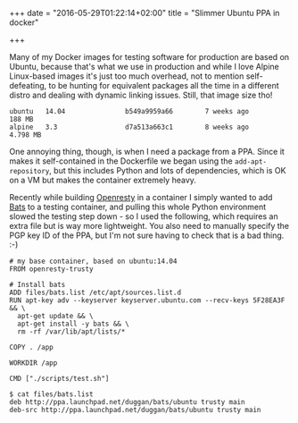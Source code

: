 +++
date = "2016-05-29T01:22:14+02:00"
title = "Slimmer Ubuntu PPA in docker"

+++

Many of my Docker images for testing software for production are based on Ubuntu, because that's  what we use in production and while I love Alpine Linux-based images it's  just too much overhead, not to mention self-defeating, to be hunting for equivalent packages all the time in a different distro and dealing with dynamic linking issues. Still, that image size tho!

<!--more-->

```
ubuntu   14.04               b549a9959a66        7 weeks ago         188 MB
alpine   3.3                 d7a513a663c1        8 weeks ago         4.798 MB
```

One annoying thing, though, is when I need a package from a PPA. Since it makes it self-contained in the Dockerfile we began using the `add-apt-repository`, but this includes Python and lots of dependencies, which is OK on a VM but makes the container extremely heavy.

Recently while building [Openresty](http://openresty.org/) in a container I simply wanted to add [Bats](https://github.com/sstephenson/bats) to a testing container, and pulling this whole Python environment slowed the testing step down - so I used the following, which requires an extra file but is way more lightweight. You also need to manually specify the PGP key ID of the PPA, but I'm not sure having to check that is a bad thing. :-)

```
# my base container, based on ubuntu:14.04
FROM openresty-trusty

# Install bats
ADD files/bats.list /etc/apt/sources.list.d
RUN apt-key adv --keyserver keyserver.ubuntu.com --recv-keys 5F28EA3F && \
  apt-get update && \
  apt-get install -y bats && \
  rm -rf /var/lib/apt/lists/*

COPY . /app

WORKDIR /app

CMD ["./scripts/test.sh"]
```

```
$ cat files/bats.list
deb http://ppa.launchpad.net/duggan/bats/ubuntu trusty main
deb-src http://ppa.launchpad.net/duggan/bats/ubuntu trusty main
```
